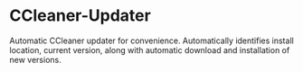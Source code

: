# CCleaner-Updater
Automatic CCleaner updater for convenience. Automatically identifies install location, current version, along with automatic download and installation of new versions.
